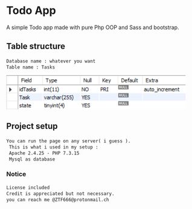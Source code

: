 # Todo App

A simple Todo app made with pure Php OOP and Sass and bootstrap.

## Table structure

```
Database name : whatever you want
Table name : Tasks
```

![Screenshot](ScrSh/SqlTable.png)

## Project setup

```
You can run the page on any server( i guess ).
 This is what i used in my setup :
 Apache 2.4.25 - PHP 7.3.15
 Mysql as database
```

### Notice

```
License included
Credit is appreciated but not necessary.
you can reach me @ZTF666@protonmail.ch
```
